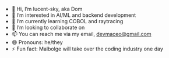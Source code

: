 - 👋 Hi, I’m lucent-sky, aka Dom
- 👀 I’m interested in AI/ML and backend development
- 🌱 I’m currently learning COBOL and raytracing
- 💞️ I’m looking to collaborate on 
- 📫 You can reach me via my email, devmaceo@gmail.com
- 😄 Pronouns: he/they
- ⚡ Fun fact: Malbolge will take over the coding industry one day

<!---
lucent-sky/lucent-sky is a ✨ special ✨ repository because its `README.md` (this file) appears on your GitHub profile.
You can click the Preview link to take a look at your changes.
--->
